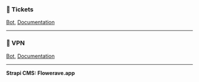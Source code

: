 ### **🌹 Tickets**

[Bot](https://github.com/), [Documentation](https://github.com/)

---

### **🔐 VPN**

[Bot](https://github.com/), [Documentation](https://github.com/)

---

**Strapi CMS: Flowerave.app**
